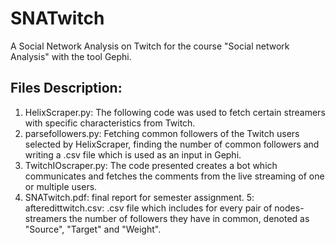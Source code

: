 # SNATwitch
A Social Network Analysis on Twitch for the course "Social network Analysis" with the tool Gephi.

## Files Description:
1. HelixScraper.py: The following code was used to fetch certain streamers with specific characteristics from Twitch. 
2. parsefollowers.py: Fetching common followers of the Twitch users selected by HelixScraper, finding the number of common followers and writing a .csv file which is used as an input in Gephi.
3. TwitchIOscraper.py: The code presented creates a bot which communicates and fetches the comments from the live streaming of one or multiple users.
4. SNATwitch.pdf: final report for semester assignment.
5: afteredittwitch.csv: .csv file which includes for every pair of nodes-streamers the number of followers they have in common, denoted as "Source", "Target" and "Weight".


